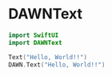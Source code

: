 
# DAWNText

```swift
import SwiftUI
import DAWNText

Text("Hello, World!!")
DAWN.Text("Hello, World!!")
```

